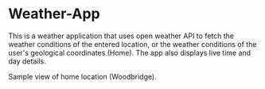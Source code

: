 # Weather-App

This is a weather application that uses open weather API to fetch the weather conditions of the entered location, or the weather conditions of the user's geological coordinates (Home). The app also displays live time and day details.

Sample view of home location (Woodbridge).
